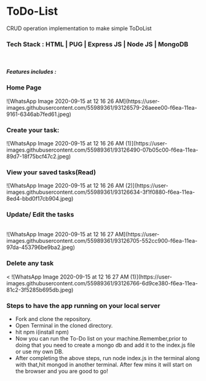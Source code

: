 # ToDo-List
CRUD operation implementation to make simple ToDoList
<h3> Tech Stack : HTML | PUG | Express JS | Node JS | MongoDB </h3></br>
<h5>Features includes : </h5>
<h3>Home Page</h3>
![WhatsApp Image 2020-09-15 at 12 16 26 AM](https://user-images.githubusercontent.com/55989361/93126579-26aeee00-f6ea-11ea-9161-6346ab7fed61.jpeg)
<h3>Create your task:</h3>
![WhatsApp Image 2020-09-15 at 12 16 26 AM (1)](https://user-images.githubusercontent.com/55989361/93126490-07b05c00-f6ea-11ea-89d7-18f75bcf47c2.jpeg)

<h3>View your saved tasks(Read)</h3>
![WhatsApp Image 2020-09-15 at 12 16 26 AM (2)](https://user-images.githubusercontent.com/55989361/93126634-3f1f0880-f6ea-11ea-8ed4-bbd0f17cb904.jpeg)
<h3>Update/ Edit the tasks</h3></br>
![WhatsApp Image 2020-09-15 at 12 16 27 AM](https://user-images.githubusercontent.com/55989361/93126705-552cc900-f6ea-11ea-97da-453796be9ba2.jpeg)
<h3>Delete any task</h3><
![WhatsApp Image 2020-09-15 at 12 16 27 AM (1)](https://user-images.githubusercontent.com/55989361/93126766-6d9ce380-f6ea-11ea-81c2-3f5285b695db.jpeg)

<h3>Steps to have the app running on your local server</h3>
<ul>
<li>Fork and clone the repository.</li>
<li>Open Terminal in the cloned directory.</li>
 <li>hit npm i(install npm)</li>
<li>Now you can run the To-Do list on your machine.Remember,prior to doing that you need to create a mongo db and add it to the index.js file or use my own DB.</li>
<li>After completing the above steps, run node index.js in the terminal along with that,hit mongod in another terminal. After few mins it will start on the browser and you are good to go!</li>
 </ul> 
